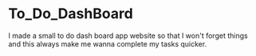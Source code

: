 # To_Do_DashBoard
I made a small to do dash board app website so that I won't forget things and this always make me wanna complete my tasks quicker.
